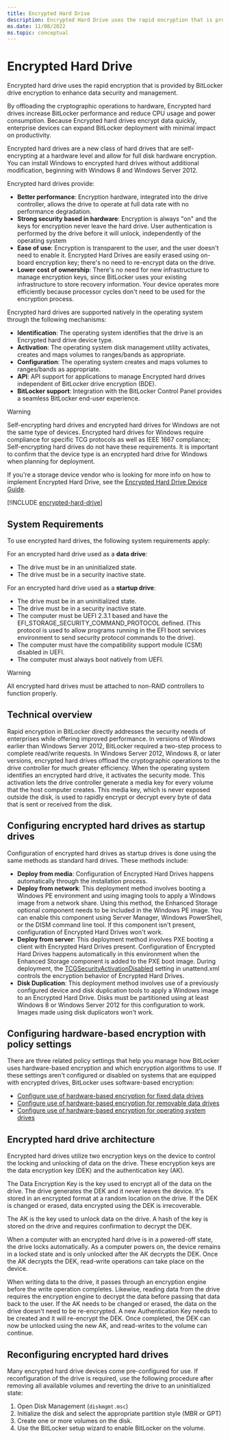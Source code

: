 ```yaml
---
title: Encrypted Hard Drive 
description: Encrypted Hard Drive uses the rapid encryption that is provided by BitLocker Drive Encryption to enhance data security and management.
ms.date: 11/08/2022
ms.topic: conceptual
---
```


# Encrypted Hard Drive

Encrypted hard drive uses the rapid encryption that is provided by BitLocker drive encryption to enhance data security and management.

By offloading the cryptographic operations to hardware, Encrypted hard drives increase BitLocker performance and reduce CPU usage and power consumption. Because Encrypted hard drives encrypt data quickly, enterprise devices can expand BitLocker deployment with minimal impact on productivity.

Encrypted hard drives are a new class of hard drives that are self-encrypting at a hardware level and allow for full disk hardware encryption. You can install Windows to encrypted hard drives without additional modification, beginning with Windows 8 and Windows Server 2012.

Encrypted hard drives provide:

- **Better performance**: Encryption hardware, integrated into the drive controller, allows the drive to operate at full data rate with no performance degradation.
- **Strong security based in hardware**: Encryption is always "on" and the keys for encryption never leave the hard drive. User authentication is performed by the drive before it will unlock, independently of the operating system
- **Ease of use**: Encryption is transparent to the user, and the user doesn't need to enable it. Encrypted Hard Drives are easily erased using on-board encryption key; there's no need to re-encrypt data on the drive.
- **Lower cost of ownership**: There's no need for new infrastructure to manage encryption keys, since BitLocker uses your existing infrastructure to store recovery information. Your device operates more efficiently because processor cycles don't need to be used for the encryption process.

Encrypted hard drives are supported natively in the operating system through the following mechanisms:

- **Identification**: The operating system identifies that the drive is an Encrypted hard drive device type.
- **Activation**: The operating system disk management utility activates, creates and maps volumes to ranges/bands as appropriate.
- **Configuration**: The operating system creates and maps volumes to ranges/bands as appropriate.
- **API**: API support for applications to manage Encrypted hard drives independent of BitLocker drive encryption (BDE).
- **BitLocker support**: Integration with the BitLocker Control Panel provides a seamless BitLocker end-user experience.

>[!WARNING]
>Self-encrypting hard drives and encrypted hard drives for Windows are not the same type of devices. Encrypted hard drives for Windows require compliance for specific TCG protocols as well as IEEE 1667 compliance; Self-encrypting hard drives do not have these requirements. It is important to confirm that the device type is an encrypted hard drive for Windows when planning for deployment.

If you're a storage device vendor who is looking for more info on how to implement Encrypted Hard Drive, see the [Encrypted Hard Drive Device Guide](/previous-versions/windows/hardware/design/dn653989(v=vs.85)).

[!INCLUDE [encrypted-hard-drive](../../../../includes/licensing/encrypted-hard-drive.md)]

## System Requirements

To use encrypted hard drives, the following system requirements apply:

For an encrypted hard drive used as a **data drive**:

- The drive must be in an uninitialized state.
- The drive must be in a security inactive state.

For an encrypted hard drive used as a **startup drive**:

- The drive must be in an uninitialized state.
- The drive must be in a security inactive state.
- The computer must be UEFI 2.3.1 based and have the EFI\_STORAGE\_SECURITY\_COMMAND\_PROTOCOL defined. (This protocol is used to allow programs running in the EFI boot services environment to send security protocol commands to the drive).
- The computer must have the compatibility support module (CSM) disabled in UEFI.
- The computer must always boot natively from UEFI.

>[!WARNING]
>All encrypted hard drives must be attached to non-RAID controllers to function properly.

## Technical overview

Rapid encryption in BitLocker directly addresses the security needs of enterprises while offering improved performance. In versions of Windows earlier than Windows Server 2012, BitLocker required a two-step process to complete read/write requests. In Windows Server 2012, Windows 8, or later versions, encrypted hard drives offload the cryptographic operations to the drive controller for much greater efficiency. When the operating system identifies an encrypted hard drive, it activates the security mode. This activation lets the drive controller generate a media key for every volume that the host computer creates. This media key, which is never exposed outside the disk, is used to rapidly encrypt or decrypt every byte of data that is sent or received from the disk.

## Configuring encrypted hard drives as startup drives

Configuration of encrypted hard drives as startup drives is done using the same methods as standard hard drives. These methods include:

- **Deploy from media**: Configuration of Encrypted Hard Drives happens automatically through the installation process.
- **Deploy from network**: This deployment method involves booting a Windows PE environment and using imaging tools to apply a Windows image from a network share. Using this method, the Enhanced Storage optional component needs to be included in the Windows PE image. You can enable this component using Server Manager, Windows PowerShell, or the DISM command line tool. If this component isn't present, configuration of Encrypted Hard Drives won't work.
- **Deploy from server**: This deployment method involves PXE booting a client with Encrypted Hard Drives present. Configuration of Encrypted Hard Drives happens automatically in this environment when the Enhanced Storage component is added to the PXE boot image. During deployment, the [TCGSecurityActivationDisabled](/windows-hardware/customize/desktop/unattend/microsoft-windows-enhancedstorage-adm-tcgsecurityactivationdisabled) setting in unattend.xml controls the encryption behavior of Encrypted Hard Drives.
- **Disk Duplication**: This deployment method involves use of a previously configured device and disk duplication tools to apply a Windows image to an Encrypted Hard Drive. Disks must be partitioned using at least Windows 8 or Windows Server 2012 for this configuration to work. Images made using disk duplicators won't work.

## Configuring hardware-based encryption with policy settings

There are three related policy settings that help you manage how BitLocker uses hardware-based encryption and which encryption algorithms to use. If these settings aren't configured or disabled on systems that are equipped with encrypted drives, BitLocker uses software-based encryption:

- [Configure use of hardware-based encryption for fixed data drives](bitlocker/policy-settings.md#configure-use-of-hardware-based-encryption-for-fixed-data-drives)  
- [Configure use of hardware-based encryption for removable data drives](bitlocker/policy-settings.md#configure-use-of-hardware-based-encryption-for-removable-data-drives)
- [Configure use of hardware-based encryption for operating system drives](bitlocker/policy-settings.md#configure-use-of-hardware-based-encryption-for-operating-system-drives)

## Encrypted hard drive architecture

Encrypted hard drives utilize two encryption keys on the device to control the locking and unlocking of data on the drive. These encryption keys are the data encryption key (DEK) and the authentication key (AK).

The Data Encryption Key is the key used to encrypt all of the data on the drive. The drive generates the DEK and it never leaves the device. It's stored in an encrypted format at a random location on the drive. If the DEK is changed or erased, data encrypted using the DEK is irrecoverable.

The AK is the key used to unlock data on the drive. A hash of the key is stored on the drive and requires confirmation to decrypt the DEK.

When a computer with an encrypted hard drive is in a powered-off state, the drive locks automatically. As a computer powers on, the device remains in a locked state and is only unlocked after the AK decrypts the DEK. Once the AK decrypts the DEK, read-write operations can take place on the device.

When writing data to the drive, it passes through an encryption engine before the write operation completes. Likewise, reading data from the drive requires the encryption engine to decrypt the data before passing that data back to the user. If the AK needs to be changed or erased, the data on the drive doesn't need to be re-encrypted. A new Authentication Key needs to be created and it will re-encrypt the DEK. Once completed, the DEK can now be unlocked using the new AK, and read-writes to the volume can continue.

## Reconfiguring encrypted hard drives

Many encrypted hard drive devices come pre-configured for use. If reconfiguration of the drive is required, use the following procedure after removing all available volumes and reverting the drive to an uninitialized state:

1. Open Disk Management (`diskmgmt.msc`)
2. Initialize the disk and select the appropriate partition style (MBR or GPT)
3. Create one or more volumes on the disk.
4. Use the BitLocker setup wizard to enable BitLocker on the volume.
